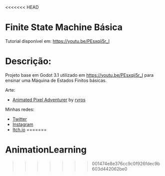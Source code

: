 <<<<<<< HEAD
# Finite State Machine Básica
Tutorial disponível em: https://youtu.be/PEsxqii5r_I

# Descrição:

Projeto base em Godot 3.1 utilizado em https://youtu.be/PEsxqii5r_I para ensinar uma Máquina de Estados Finitos básicas.

Arte:
* [Animated Pixel Adventurer](https://rvros.itch.io/animated-pixel-hero) by [rvros](https://itch.io/profile/rvros)

Minhas redes:
* [Twitter](https://twitter.com/itsadeadh2)
* [Instagram](https://www.instagram.com/itsadeadh2/)
* [Itch.io](http://itsadeadh2.itch.io/)
=======
# AnimationLearning
>>>>>>> 001474e8e376cc9c0f926fdec9b603d442062be0

